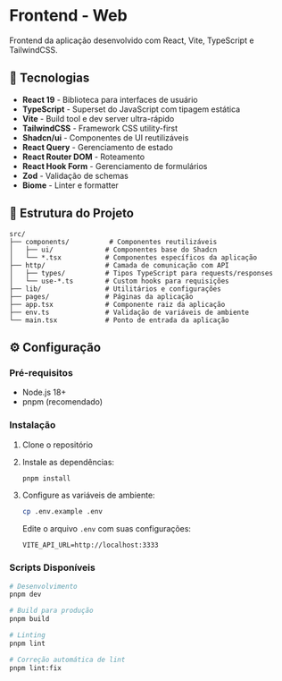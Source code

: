 # Frontend - Web

Frontend da aplicação desenvolvido com React, Vite, TypeScript e TailwindCSS.

## 🚀 Tecnologias

- **React 19** - Biblioteca para interfaces de usuário
- **TypeScript** - Superset do JavaScript com tipagem estática
- **Vite** - Build tool e dev server ultra-rápido
- **TailwindCSS** - Framework CSS utility-first
- **Shadcn/ui** - Componentes de UI reutilizáveis
- **React Query** - Gerenciamento de estado
- **React Router DOM** - Roteamento
- **React Hook Form** - Gerenciamento de formulários
- **Zod** - Validação de schemas
- **Biome** - Linter e formatter

## 📁 Estrutura do Projeto

```
src/
├── components/          # Componentes reutilizáveis
│   ├── ui/             # Componentes base do Shadcn
│   └── *.tsx           # Componentes específicos da aplicação
├── http/               # Camada de comunicação com API
│   ├── types/          # Tipos TypeScript para requests/responses
│   └── use-*.ts        # Custom hooks para requisições
├── lib/                # Utilitários e configurações
├── pages/              # Páginas da aplicação
├── app.tsx             # Componente raiz da aplicação
├── env.ts              # Validação de variáveis de ambiente
└── main.tsx            # Ponto de entrada da aplicação
```

## ⚙️ Configuração

### Pré-requisitos

- Node.js 18+
- pnpm (recomendado)

### Instalação

1. Clone o repositório
2. Instale as dependências:
   ```bash
   pnpm install
   ```

3. Configure as variáveis de ambiente:
   ```bash
   cp .env.example .env
   ```
   
   Edite o arquivo `.env` com suas configurações:
   ```env
   VITE_API_URL=http://localhost:3333
   ```

### Scripts Disponíveis

```bash
# Desenvolvimento
pnpm dev

# Build para produção
pnpm build

# Linting
pnpm lint

# Correção automática de lint
pnpm lint:fix
```
